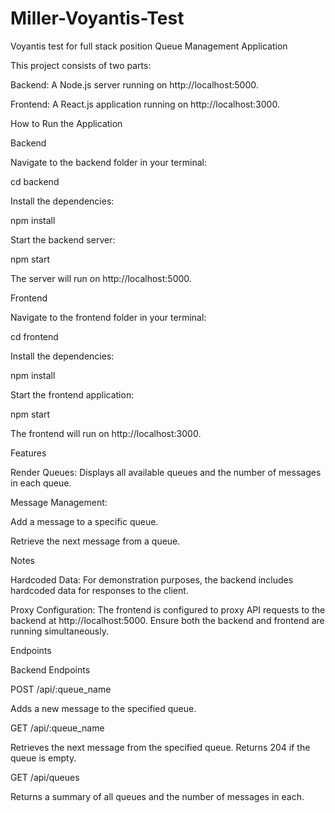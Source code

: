 # Miller-Voyantis-Test
Voyantis test for full stack position 
Queue Management Application

This project consists of two parts:

Backend: A Node.js server running on http://localhost:5000.

Frontend: A React.js application running on http://localhost:3000.

How to Run the Application

Backend

Navigate to the backend folder in your terminal:

cd backend

Install the dependencies:

npm install

Start the backend server:

npm start

The server will run on http://localhost:5000.

Frontend

Navigate to the frontend folder in your terminal:

cd frontend

Install the dependencies:

npm install

Start the frontend application:

npm start

The frontend will run on http://localhost:3000.

Features

Render Queues: Displays all available queues and the number of messages in each queue.

Message Management:

Add a message to a specific queue.

Retrieve the next message from a queue.

Notes

Hardcoded Data: For demonstration purposes, the backend includes hardcoded data for responses to the client.

Proxy Configuration: The frontend is configured to proxy API requests to the backend at http://localhost:5000. Ensure both the backend and frontend are running simultaneously.

Endpoints

Backend Endpoints

POST /api/:queue_name

Adds a new message to the specified queue.

GET /api/:queue_name

Retrieves the next message from the specified queue. Returns 204 if the queue is empty.

GET /api/queues

Returns a summary of all queues and the number of messages in each.

